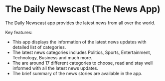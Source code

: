 # **The Daily Newscast** (The News App)

The Daily Newscast app provides the latest news from all over the world.

Key features:
* This app displays the information of the latest news updates with detailed list of categories.
* The latest news categories includes Politics, Sports, Entertainment, Technology, Business and much more.
* The are around 17 different categories to choose, read and stay well informed with all the latest news updates.
* The brief summary of the news stories are available in the app.
